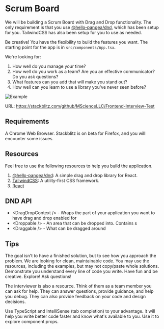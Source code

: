 # Scrum Board

We will be building a Scrum Board with Drag and Drop functionality. The only requirement is that you use [@hello-pangea/dnd](https://github.com/hello-pangea/dnd), which has been setup for you. TailwindCSS has also been setup for you to use as needed.

Be creative! You have the flexibility to build the features you want. The starting point for the app is in `src/components/App.tsx`.

We're looking for:

1. How well do you manage your time?
2. How well do you work as a team? Are you an effective communicator? Do you ask questions?
3. What features can you add that will make you stand out?
4. How well can you learn to use a library you've never seen before?

![Example](https://user-images.githubusercontent.com/2182637/53614150-efbed780-3c2c-11e9-9204-a5d2e746faca.gif)

URL: https://stackblitz.com/github/MScienceLLC/Frontend-Interview-Test

## Requirements

A Chrome Web Browser. Stackblitz is on beta for Firefox, and you will encounter some issues.

## Resources

Feel free to use the following resources to help you build the application.

1. [@hello-pangea/dnd](https://github.com/hello-pangea/dnd): A simple drag and drop library for React.
2. [TailwindCSS](https://tailwindcss.com/docs/): A utility-first CSS framework.
3. [React](https://react.dev/)

## DND API

- \<DragDropContext /> - Wraps the part of your application you want to have drag and drop enabled for
- \<Droppable /> - An area that can be dropped into. Contains <Draggable />s
- \<Draggable /> - What can be dragged around

## Tips

The goal isn't to have a finished solution, but to see how you approach the problem. We are looking for clean, maintainable code. You may use the resources, including the examples, but may not copy/paste whole solutions. Demonstrate you understand every line of code you write. Have fun and be creative. Explore! Ask questions!

The interviewer is also a resource. Think of them as a team member you can ask for help. They can answer questions, provide guidance, and help you debug. They can also provide feedback on your code and design decisions.

Use TypeScript and IntelliSense (tab completion) to your advantage. It will help you write better code faster and know what's available to you. Use it to explore component props.
